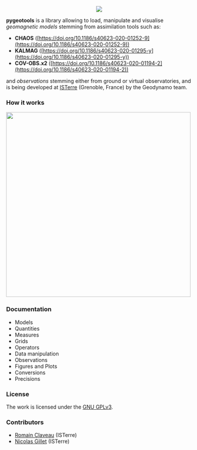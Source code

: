<div style="text-align:center;"><img src="./pygeotools.png" /></div>

__pygeotools__ is a library allowing to load, manipulate and visualise _geomagnetic models_ stemming from assimilation tools such as:
- __CHAOS__ ([https://doi.org/10.1186/s40623-020-01252-9](https://doi.org/10.1186/s40623-020-01252-9))
- __KALMAG__ ([https://doi.org/10.1186/s40623-020-01295-y](https://doi.org/10.1186/s40623-020-01295-y))
- __COV-OBS.x2__ ([https://doi.org/10.1186/s40623-020-01194-2](https://doi.org/10.1186/s40623-020-01194-2))

and _observations_ stemming either from ground or virtual observatories, and is being developed at [ISTerre](https://www.isterre.fr/?lang=en) (Grenoble, France) by the Geodynamo team.

### How it works
<img src="./diagram.png" style="width: 500px;" />

### Documentation

- Models
- Quantities
- Measures
- Grids
- Operators
- Data manipulation
- Observations
- Figures and Plots
- Conversions
- Precisions

### License

The work is licensed under the [GNU GPLv3](LICENSE.txt).

### Contributors

- [Romain Claveau](https://orcid.org/0000-0001-5961-0370) (ISTerre)
- [Nicolas Gillet](https://orcid.org/0000-0002-2219-1026) (ISTerre)